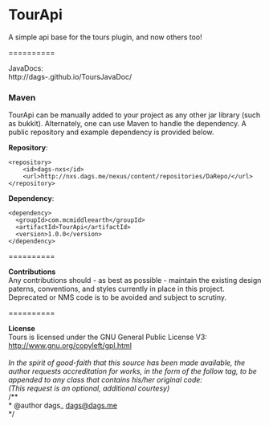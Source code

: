 TourApi
==========

A simple api base for the tours plugin, and now others too!

==========

JavaDocs:<br/>
http://dags-.github.io/ToursJavaDoc/


### Maven

TourApi can be manually added to your project as any other jar library (such as bukkit). Alternately, one can use Maven to handle the dependency. A public repository and example dependency is provided below.

**Repository**:
````
<repository>
    <id>dags-nxs</id>
    <url>http://nxs.dags.me/nexus/content/repositories/DaRepo/</url>
</repository>
````
**Dependency**:
````
<dependency>
  <groupId>com.mcmiddleearth</groupId>
  <artifactId>TourApi</artifactId>
  <version>1.0.0</version>
</dependency>
````

==========

<b>Contributions</b> <br/>
Any contributions should - as best as possible - maintain the existing design paterns, conventions, and styles currently in place in this project.<br/>
Deprecated or NMS code is to be avoided and subject to scrutiny.<br/>

==========

<b>License</b><br/>
Tours is licensed under the GNU General Public License V3:<br/>
http://www.gnu.org/copyleft/gpl.html<br/>
<br/>
<i>In the spirit of good-faith that this source has been made available, the author requests accreditation for works, in the form of the follow tag, to be appended to any class that contains his/her original code:<br/>
(This request is an optional, additional courtesy)</i><br/>
/**<br/>
 \* @author dags_ <dags@dags.me><br/>
 \*/<br/>
